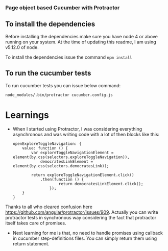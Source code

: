### Page object based Cucumber with Protractor

## To install the dependencies
Before installing the dependencies make sure you have node 4 or above running on your system. At the time of updating this readme, I am using v5.12.0 of node.

To install the dependencies issue the command `npm install`

## To run the cucumber tests

To run cucumber tests you can issue below command:

```
node_modules/.bin/protractor cucumber.config.js
```
# Learnings

* When I started using Protractor, I was considering everything asynchronous and was writing code with a lot of then blocks like this:
    ```
    openExploreToggleNavigation: {
        value: function () {
            var exploreToggleNavigationElement = element(by.css(selectors.exploreToggleNavigation)),
                democratesLinkElement = element(by.css(selectors.democratesLink));

            return exploreToggleNavigationElement.click()
                .then(function () {
                        return democratesLinkElement.click();
                    });
        }
    }
    ```
Thanks to all who cleared confusion here https://github.com/angular/protractor/issues/909. Actually you can write protractor tests in synchronous way considering the fact that protractor itself takes care of promises.

* Next learning for me is that, no need to handle promises using callback in cucumber step-definitions files. You can simply return them using return statement.

    
